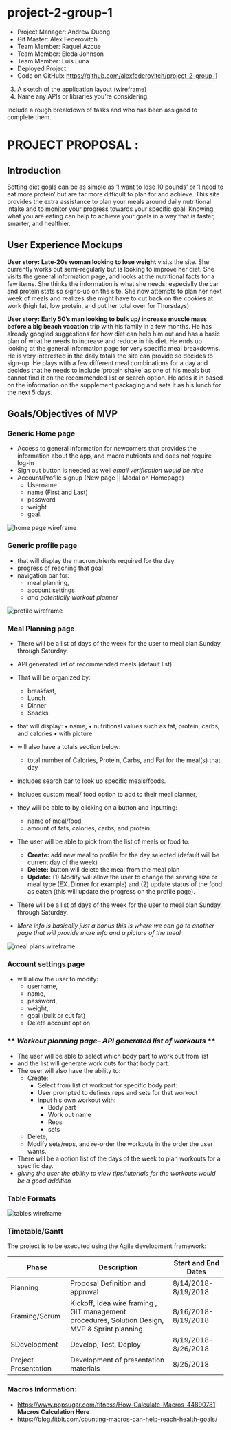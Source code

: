 # project-2-group-1

* Project Manager: Andrew Duong
* Git Master: Alex Federovitch
* Team Member: Raquel Azcue
* Team Member: Eleda Johnson
* Team Member: Luis Luna
* Deployed Project: 
* Code on GitHub: https://github.com/alexfederovitch/project-2-group-1

3. A sketch of the application layout (wireframe)
4. Name any APIs or libraries you're considering.

Include a rough breakdown of tasks and who has been assigned to complete them.

# PROJECT PROPOSAL : <Name of App>
## Introduction
Setting diet goals can be as simple as ‘I want to lose 10 pounds’ or ‘I need to eat more protein’ but are far more difficult to plan for and achieve. This site provides the extra assistance to plan your meals around daily nutritional intake and to monitor your progress towards your specific goal. Knowing what you are eating can help to achieve your goals in a way that is faster, smarter, and healthier.
 
## User Experience Mockups

**User story: Late-20s woman looking to lose weight** visits the site. She currently works out semi-regularly but is looking to improve her diet. She visits the general information page, and looks at the nutritional facts for a few items. She thinks the information is what she needs, especially the car and protein stats so signs-up on the site. She now attempts to plan her next week of meals and realizes she might have to cut back on the cookies at work (high fat, low protein, and put her total over for Thursdays)

**User story: Early 50’s man looking to bulk up/ increase muscle mass before a big beach vacation** trip with his family in a few months. He has already googled suggestions for how diet can help him out and has a basic plan of what he needs to increase and reduce in his diet. He ends up looking at the general information page for very specific meal breakdowns. He is very interested in the daily totals the site can provide so decides to sign-up. He plays with a few different meal combinations for a day and decides that he needs to include ‘protein shake’ as one of his meals but cannot find it on the recommended list or search option. He adds it in based on the information on the supplement packaging and sets it as his lunch for the next 5 days.   


## Goals/Objectives of MVP
### **Generic Home page** 
* Access to general information for newcomers that provides the information about the app, and macro nutrients and does not require log-in
* Sign out button is needed as well *email verification would be nice*
* Account/Profile signup (New page || Modal on Homepage) 
    * Username
    * name (First and Last)
    * password
    * weight
    * goal. 

![home page wireframe](./public/styles/wireframe_intro_page.png)



### **Generic profile page** 
* that will display the macronutrients required for the day
* progress of reaching that goal 
* navigation bar for:
    * meal planning, 
    * account settings 
    * *and potentially workout planner*

![profile wireframe](./public/styles/wireframe_home_profile.png)



### **Meal Planning page**
* There will be a list of days of the week for the user to meal plan Sunday through Saturday. 
* API generated list of recommended meals (default list) 
* That will be organized by:
    * breakfast,
    * Lunch
    * Dinner
    * Snacks

* that will display:
•	name, 
•	nutritional values such as fat, protein, carbs, and calories 
•	with picture
* will also have a totals section below:
    * total number of Calories, Protein, Carbs, and Fat for the meal(s) that day
* includes search bar to look up specific meals/foods. 
* Includes custom meal/ food option to add to their meal planner, 
* they will be able to by clicking on a button and inputting:
    *  name of meal/food, 
    * amount of fats, calories, carbs, and protein.
* The user will be able to pick from the list of meals or food to:
    * **Create:** add new meal to profile for the day selected (default will be current day of the week)
    * **Delete:** button will delete the meal from the meal plan
    * **Update:** (1) Modify will allow the user to change the serving size or meal type (EX. Dinner for example) and (2) update status of the food as eaten (this will update the progress on the profile page). 
* There will be a list of days of the week for the user to meal plan Sunday through Saturday. 
* *More info is basically just a bonus this is where we can go to another page that will provide more info and a picture of the meal*

![meal plans wireframe](./public/styles/wireframe_mealplanner.png)

### **Account settings page**
* will allow the user to modify:
    * username, 
    * name, 
    * password, 
    * weight,
    * goal (bulk or cut fat)
    * Delete account option.


### ** *Workout planning page– API generated list of workouts* **
* The user will be able to select which body part to work out from list
* and the list will generate work outs for that body part. 
* The user will also have the ability to:
    * Create: 
        * Select from list of workout for specific body part:
        * User prompted to defines reps and sets for that workout
        * input his own workout with:
            * Body part
            * Work out name
            * Reps
            * sets
    * Delete, 
    * Modify sets/reps, and re-order the workouts in the order the user wants. 
* There will be a option list of the days of the week to plan workouts for a specific day. 
* *giving the user the ability to view tips/tutorials for the workouts would be a good addition*

### Table Formats

![tables wireframe](./public/styles/wireframe_tables.png)



### Timetable/Gantt
The project is to be executed using the Agile development framework:

Phase | Description | Start and End Dates
------|-------------|--------------------
Planning | Proposal Definition and approval | 8/14/2018-8/19/2018
Framing/Scrum | Kickoff, Idea wire framing , GIT management procedures, Solution Design, MVP & Sprint planning | 8/16/2018-8/19/2018
SDevelopment | Develop, Test, Deploy | 8/19/2018-8/26/2018
Project Presentation | Development of presentation materials | 8/25/2018
    

### Macros Information:

* https://www.popsugar.com/fitness/How-Calculate-Macros-44890781 
**Macros Calculation Here**
* https://blog.fitbit.com/counting-macros-can-help-reach-health-goals/

